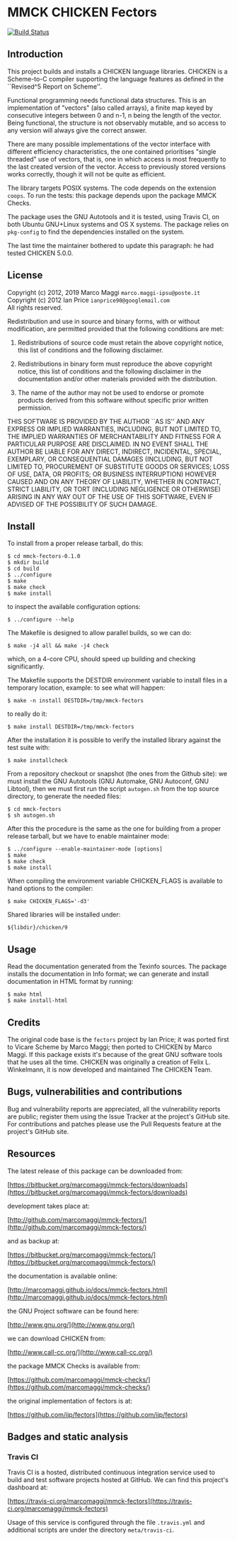 # MMCK CHICKEN Fectors

[![Build Status](https://travis-ci.org/marcomaggi/mmck-fectors.svg?branch=master)](https://travis-ci.org/marcomaggi/mmck-fectors)

## Introduction

This project builds and installs  a CHICKEN language libraries.  CHICKEN
is a Scheme-to-C compiler supporting the language features as defined in
the ``Revised^5 Report on Scheme''.

Functional  programming needs  functional data  structures.  This  is an
implementation of "vectors" (also called  arrays), a finite map keyed by
consecutive  integers between  0  and n-1,  n being  the  length of  the
vector.  Being functional, the structure  is not observably mutable, and
so access to any version will always give the correct answer.

There are  many possible  implementations of  the vector  interface with
different  efficiency  characteristics,  the one  contained  prioritises
"single threaded" use  of vectors, that is, one in  which access is most
frequently  to  the last  created  version  of  the vector.   Access  to
previously stored versions works correctly,  though it will not be quite
as efficient.

The library  targets POSIX systems.   The code depends on  the extension
`coops`.  To run  the tests: this package depends upon  the package MMCK
Checks.

The package uses the GNU Autotools and it is tested, using Travis CI, on
both Ubuntu GNU+Linux  systems and OS X systems.  The  package relies on
`pkg-config` to find the dependencies installed on the system.

The last time  the maintainer bothered to update this  paragraph: he had
tested CHICKEN 5.0.0.

## License

Copyright (c) 2012, 2019 Marco Maggi `marco.maggi-ipsu@poste.it`<br/>
Copyright (c) 2012 Ian Price `ianprice90@googlemail.com`<br/>
All rights reserved.

Redistribution  and use  in source  and  binary forms,  with or  without
modification, are  permitted provided that the  following conditions are
met:

1.  Redistributions  of source  code  must  retain the  above  copyright
   notice, this list of conditions and the following disclaimer.

2. Redistributions  in binary  form must  reproduce the  above copyright
   notice, this list  of conditions and the following  disclaimer in the
   documentation and/or other materials provided with the distribution.

3. The name of the author may not be used to endorse or promote products
   derived from this software without specific prior written permission.

THIS SOFTWARE  IS PROVIDED BY  THE AUTHOR ``AS  IS'' AND ANY  EXPRESS OR
IMPLIED  WARRANTIES,   INCLUDING,  BUT  NOT  LIMITED   TO,  THE  IMPLIED
WARRANTIES OF MERCHANTABILITY  AND FITNESS FOR A  PARTICULAR PURPOSE ARE
DISCLAIMED.  IN  NO EVENT  SHALL THE  AUTHOR BE  LIABLE FOR  ANY DIRECT,
INDIRECT,  INCIDENTAL,  SPECIAL,  EXEMPLARY,  OR  CONSEQUENTIAL  DAMAGES
(INCLUDING,  BUT NOT  LIMITED  TO, PROCUREMENT  OF  SUBSTITUTE GOODS  OR
SERVICES;  LOSS OF  USE,  DATA, OR  PROFITS;  OR BUSINESS  INTERRUPTION)
HOWEVER  CAUSED AND  ON ANY  THEORY OF  LIABILITY, WHETHER  IN CONTRACT,
STRICT LIABILITY, OR TORT (INCLUDING NEGLIGENCE OR OTHERWISE) ARISING IN
ANY  WAY OUT  OF  THE USE  OF  THIS  SOFTWARE, EVEN  IF  ADVISED OF  THE
POSSIBILITY OF SUCH DAMAGE.

## Install

To install from a proper release tarball, do this:

```
$ cd mmck-fectors-0.1.0
$ mkdir build
$ cd build
$ ../configure
$ make
$ make check
$ make install
```

to inspect the available configuration options:

```
$ ../configure --help
```

The Makefile is designed to allow parallel builds, so we can do:

```
$ make -j4 all && make -j4 check
```

which,  on  a  4-core  CPU,   should  speed  up  building  and  checking
significantly.

The Makefile supports the DESTDIR  environment variable to install files
in a temporary location, example: to see what will happen:

```
$ make -n install DESTDIR=/tmp/mmck-fectors
```

to really do it:

```
$ make install DESTDIR=/tmp/mmck-fectors
```

After the  installation it is  possible to verify the  installed library
against the test suite with:

```
$ make installcheck
```

From a repository checkout or snapshot  (the ones from the Github site):
we  must install  the GNU  Autotools  (GNU Automake,  GNU Autoconf,  GNU
Libtool), then  we must first run  the script `autogen.sh` from  the top
source directory, to generate the needed files:

```
$ cd mmck-fectors
$ sh autogen.sh

```

After this  the procedure  is the same  as the one  for building  from a
proper release tarball, but we have to enable maintainer mode:

```
$ ../configure --enable-maintainer-mode [options]
$ make
$ make check
$ make install
```

When compiling  the environment  variable CHICKEN_FLAGS is  available to
hand options to the compiler:

```
$ make CHICKEN_FLAGS='-d3'
```

Shared libraries will be installed under:

```
${libdir}/chicken/9
```

## Usage

Read the documentation generated from  the Texinfo sources.  The package
installs the documentation  in Info format; we can  generate and install
documentation in HTML format by running:

```
$ make html
$ make install-html
```

## Credits

The original  code base is  the `fectors` project  by Ian Price;  it was
ported first to Vicare Scheme by  Marco Maggi; then ported to CHICKEN by
Marco  Maggi.  If  this package  exists it's  because of  the great  GNU
software tools  that he  uses all  the time.   CHICKEN was  originally a
creation of Felix L.  Winkelmann, it is now developed and maintained The
CHICKEN Team.

## Bugs, vulnerabilities and contributions

Bug  and vulnerability  reports are  appreciated, all  the vulnerability
reports  are  public; register  them  using  the  Issue Tracker  at  the
project's GitHub  site.  For  contributions and  patches please  use the
Pull Requests feature at the project's GitHub site.

## Resources

The latest release of this package can be downloaded from:

[https://bitbucket.org/marcomaggi/mmck-fectors/downloads](https://bitbucket.org/marcomaggi/mmck-fectors/downloads)

development takes place at:

[http://github.com/marcomaggi/mmck-fectors/](http://github.com/marcomaggi/mmck-fectors/)

and as backup at:

[https://bitbucket.org/marcomaggi/mmck-fectors/](https://bitbucket.org/marcomaggi/mmck-fectors/)

the documentation is available online:

[http://marcomaggi.github.io/docs/mmck-fectors.html](http://marcomaggi.github.io/docs/mmck-fectors.html)

the GNU Project software can be found here:

[http://www.gnu.org/](http://www.gnu.org/)

we can download CHICKEN from:

[http://www.call-cc.org/](http://www.call-cc.org/)

the package MMCK Checks is available from:

[https://github.com/marcomaggi/mmck-checks/](https://github.com/marcomaggi/mmck-checks/)

the original implementation of fectors is at:

[https://github.com/ijp/fectors](https://github.com/ijp/fectors)

## Badges and static analysis

### Travis CI

Travis CI is  a hosted, distributed continuous  integration service used
to build and test software projects  hosted at GitHub.  We can find this
project's dashboard at:

[https://travis-ci.org/marcomaggi/mmck-fectors](https://travis-ci.org/marcomaggi/mmck-fectors)

Usage of this  service is configured through the  file `.travis.yml` and
additional scripts are under the directory `meta/travis-ci`.

